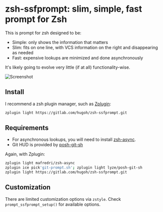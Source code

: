 # zsh-ssfprompt: slim, simple, fast prompt for Zsh

This is prompt for zsh designed to be:
- Simple: only shows the information that matters
- Slim: fits on one line, with VCS information on the right and disappearing as needed
- Fast: expensive lookups are minimized and done asynchronously

It's likely going to evolve very little (if at all) functionality-wise.

![Screenshot](https://gitlab.com/hugoh/zsh-ssfprompt/uploads/e82849c541f86ac0366b202030ccab90/screenshot-zsh-ssfprompt.png)

## Install

I recommend a zsh plugin manager, such as [Zplugin](https://github.com/zdharma/zplugin):

```sh
zplugin light https://gitlab.com/hugoh/zsh-ssfprompt.git
```

## Requirements

* For asynchronous lookups, you will need to install [zsh-async](https://github.com/mafredri/zsh-async).
* Git HUD is provided by [posh-git-sh](https://github.com/lyze/posh-git-sh)

Again, with Zplugin:

```sh
zplugin light mafredri/zsh-async
zplugin ice pick'git-prompt.sh'; zplugin light lyze/posh-git-sh
zplugin light https://gitlab.com/hugoh/zsh-ssfprompt.git
```

## Customization

There are limited customization options via `zstyle`. Check `prompt_ssfprompt_setup()` for available options.
